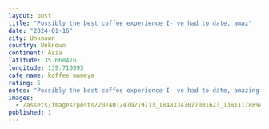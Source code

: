```yaml
---
layout: post
title: "Possibly the best coffee experience I-'ve had to date, amaz"
date: "2024-01-16"
city: Unknown
country: Unknown
continent: Asia
latitude: 35.668476
longitude: 139.710895
cafe_name: koffee mameya
rating: 5
notes: "Possibly the best coffee experience I-'ve had to date, amazing recommendation from a workmate. #worldcoffeetour"
images:
  - /assets/images/posts/202401/470219713_18483347077001623_1381117889439834312_n_17863362717037374.jpg
published: 1
---
```

